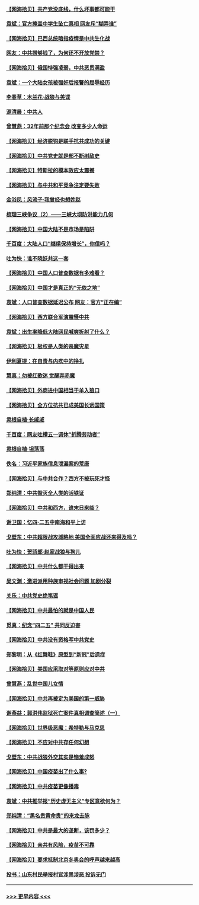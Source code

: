 #### [【网海拾贝】共产党没底线，什么坏事都可能干](../pages/nsc993/n12942090.md?t=05131151) 
#### [袁斌：官方掩盖中学生坠亡真相 网友斥“糊弄谁”](../pages/nsc993/n12942029.md?t=05131151) 
#### [【网海拾贝】巴西总统暗指疫情是中共生化战](../pages/nsc993/n12938999.md?t=05131151) 
#### [网友：中共捞够钱了，为何还不开放党禁？](../pages/nsc993/n12938952.md?t=05131151) 
#### [【网海拾贝】俄国恃强凌弱，中共恶贯满盈](../pages/nsc993/n12936626.md?t=05131151) 
#### [袁斌：一个大陆女孩被强奸后报警的屈辱经历](../pages/nsc993/n12936547.md?t=05131151) 
#### [李春草：木兰花·战狼与美谍](../pages/nsc993/n12935995.md?t=05131151) 
#### [源清晨：中共人](../pages/nsc993/n12935589.md?t=05131151) 
#### [曾慧燕：32年前那个纪念会 改变多少人命运](../pages/nsc993/n12934233.md?t=05131151) 
#### [【网海拾贝】经济脱钩是联手抗共成功的关键](../pages/nsc993/n12934176.md?t=05131151) 
#### [【网海拾贝】中共党史就是部不断树敌史](../pages/nsc993/n12932844.md?t=05131151) 
#### [【网海拾贝】特斯拉的模本效应太震撼](../pages/nsc993/n12925626.md?t=05131151) 
#### [【网海拾贝】与中共和平竞争注定要失败](../pages/nsc993/n12923326.md?t=05131151) 
#### [金浴凤：风流子‧我曾经也想姓赵](../pages/nsc993/n12920911.md?t=05131151) 
#### [梳理三峡争议（2）——三峡大坝防洪能力几何](../pages/nsc993/n12920173.md?t=05131151) 
#### [【网海拾贝】中国大陆不是市场是陷阱](../pages/nsc993/n12920143.md?t=05131151) 
#### [千百度：大陆人口“继续保持增长”，你信吗？](../pages/nsc993/n12918946.md?t=05131151) 
#### [吐为快：谁不晓妖共这一套](../pages/nsc993/n12918941.md?t=05131151) 
#### [【网海拾贝】中国人口普查数据有多难看？](../pages/nsc993/n12917822.md?t=05131151) 
#### [【网海拾贝】中国才是真正的“无依之地”](../pages/nsc993/n12915845.md?t=05131151) 
#### [袁斌：人口普查数据延迟公布 网友：官方“正在编”](../pages/nsc993/n12915748.md?t=05131151) 
#### [【网海拾贝】西方联合军演震慑中共](../pages/nsc993/n12913466.md?t=05131151) 
#### [袁斌：出生率降低大陆网民喊爽折射了什么？](../pages/nsc993/n12913365.md?t=05131151) 
#### [【网海拾贝】极权是人类的恶魔灾星](../pages/nsc993/n12910697.md?t=05131151) 
#### [伊利夏提：在自责与内疚中的挣扎](../pages/nsc993/n12910493.md?t=05131151) 
#### [慧真：勿被红歌迷 觉醒弃赤魔](../pages/nsc993/n12910485.md?t=05131151) 
#### [【网海拾贝】外商进中国相当于羊入狼口](../pages/nsc993/n12908274.md?t=05131151) 
#### [【网海拾贝】全方位抗共已成美国长远国策](../pages/nsc993/n12906878.md?t=05131151) 
#### [灵根自植‧长戚戚](../pages/nsc993/n12905585.md?t=05131151) 
#### [千百度：网友吐槽五一调休“折腾劳动者”](../pages/nsc993/n12905934.md?t=05131151) 
#### [灵根自植‧坦荡荡](../pages/nsc993/n12905562.md?t=05131151) 
#### [佚名：习近平家族信息泄漏案的荒唐](../pages/nsc993/n12904705.md?t=05131151) 
#### [【网海拾贝】与中共合作？西方不被玩死才怪](../pages/nsc993/n12903873.md?t=05131151) 
#### [郑纯清：中共毁灭全人类的活铁证](../pages/nsc993/n12903785.md?t=05131151) 
#### [【网海拾贝】中共和西方，谁末日来临？](../pages/nsc993/n12903482.md?t=05131151) 
#### [谢卫国：忆四‧二五中南海和平上访](../pages/nsc993/n12902192.md?t=05131151) 
#### [戈壁东：中共超限战攻城略地 美国全面应战还来得及吗？](../pages/nsc993/n12902297.md?t=05131151) 
#### [吐为快：贺骄郎‧赵家战狼与狗儿](../pages/nsc993/n12902280.md?t=05131151) 
#### [【网海拾贝】中共什么都干得出来](../pages/nsc993/n12897500.md?t=05131151) 
#### [吴文渊：激进派用种族审视社会问题 加剧分裂](../pages/nsc993/n12893881.md?t=05131151) 
#### [关乐：中共党史绝笔谣](../pages/nsc993/n12897270.md?t=05131151) 
#### [【网海拾贝】中共最怕的就是中国人民](../pages/nsc993/n12894705.md?t=05131151) 
#### [觅真：纪念“四二五” 共同反迫害](../pages/nsc993/n12894553.md?t=05131151) 
#### [【网海拾贝】中共没有资格写中共党史](../pages/nsc993/n12892231.md?t=05131151) 
#### [郑黎明：从《红舞鞋》原型到“新冠”后遗症](../pages/nsc993/n12890469.md?t=05131151) 
#### [【网海拾贝】美国应采取对等原则应对中共](../pages/nsc993/n12889176.md?t=05131151) 
#### [曾慧燕：乱世中国儿女情](../pages/nsc993/n12887931.md?t=05131151) 
#### [【网海拾贝】中共再被定为美国的第一威胁](../pages/nsc993/n12887580.md?t=05131151) 
#### [谢燕益：郭洪伟监狱死亡案件真相调查简述（一）](../pages/nsc993/n12885648.md?t=05131151) 
#### [【网海拾贝】世界级恶魔：希特勒与马克思](../pages/nsc993/n12884062.md?t=05131151) 
#### [【网海拾贝】不应对中共存任何幻想](../pages/nsc993/n12881460.md?t=05131151) 
#### [戈壁东：中共战狼外交其实是恼羞成怒](../pages/nsc993/n12880392.md?t=05131151) 
#### [【网海拾贝】中国疫苗出了什么事?](../pages/nsc993/n12879124.md?t=05131151) 
#### [【网海拾贝】中共疫苗更像播毒](../pages/nsc993/n12876631.md?t=05131151) 
#### [袁斌：中共推举报“历史虚无主义”专区意欲何为？](../pages/nsc993/n12876530.md?t=05131151) 
#### [郑纯清：“黑名贵黄命贵”的来龙去脉](../pages/nsc993/n12875589.md?t=05131151) 
#### [【网海拾贝】中共是最大的垄断，该罚多少？](../pages/nsc993/n12874006.md?t=05131151) 
#### [【网海拾贝】亲共有风险，疫苗不可靠](../pages/nsc993/n12872224.md?t=05131151) 
#### [【网海拾贝】要求抵制北京冬奥会的呼声越来越高](../pages/nsc993/n12868962.md?t=05131151) 
#### [投书：山东村民举报村官涉黑涉恶 投诉无门](../pages/nsc993/n12869726.md?t=05131151) 

----
#### [ >>> 更早内容 <<< ](../indexes/nsc993-earlier.md)
